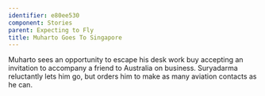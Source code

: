 ```yaml
---
identifier: e80ee530
component: Stories
parent: Expecting to Fly 
title: Muharto Goes To Singapore
---
```

Muharto sees an opportunity to escape his desk work buy accepting an
invitation to accompany a friend to Australia on business. Suryadarma
reluctantly lets him go, but orders him to make as many aviation
contacts as he can.
